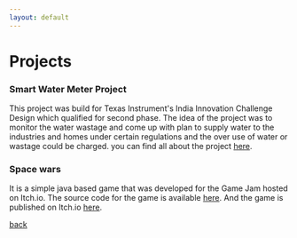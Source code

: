 ```yaml
---
layout: default
---
```


# Projects

### Smart Water Meter Project

This project was build for Texas Instrument's India Innovation Challenge Design which qualified for second phase.
The idea of the project was to monitor the water wastage and come up with plan to supply water to the industries and homes under certain regulations and the over use of water or wastage could be charged.
you can find all about the project [here](https://github.com/Ashishjaiswal181/Smart_Water_Meter_Project).

### Space wars  

It is a simple java based game that was developed for the Game Jam hosted on Itch.io. The source code for the game is available [here](https://github.com/Ashishjaiswal181/Space_wars). And the game is published on Itch.io [here](https://ashish-kumar.itch.io/space-wars).

 

[back](./)
